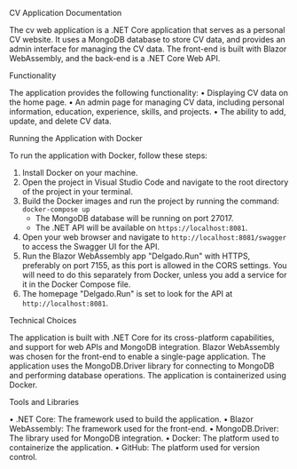 CV Application Documentation


The cv web application is a .NET Core application that serves as a personal CV website. 
It uses a MongoDB database to store CV data, and provides an admin interface for managing the CV data. 
The front-end is built with Blazor WebAssembly, and the back-end is a .NET Core Web API.

Functionality

The application provides the following functionality:
•	Displaying CV data on the home page.
•	An admin page for managing CV data, including personal information, education, experience, skills, and projects.
•	The ability to add, update, and delete CV data.


Running the Application with Docker

To run the application with Docker, follow these steps:

1. Install Docker on your machine.
2. Open the project in Visual Studio Code and navigate to the root directory of the project in your terminal.
3. Build the Docker images and run the project by running the command: `docker-compose up`
   - The MongoDB database will be running on port 27017.
   - The .NET API will be available on `https://localhost:8081`.
4. Open your web browser and navigate to `http://localhost:8081/swagger` to access the Swagger UI for the API.
5. Run the Blazor WebAssembly app "Delgado.Run" with HTTPS, preferably on port 7155, as this port is allowed in the CORS settings. You will need to do this separately from Docker, unless you add a service for it in the Docker Compose file.
6. The homepage "Delgado.Run" is set to look for the API at `http://localhost:8081`.


Technical Choices

The application is built with .NET Core for its  cross-platform capabilities,
and support for web APIs and MongoDB integration. Blazor WebAssembly was chosen for the front-end to enable a single-page 
application.
The application uses the MongoDB.Driver library for connecting to MongoDB and performing database operations.
The application is containerized using Docker.


Tools and Libraries

•	.NET Core: The framework used to build the application.
•	Blazor WebAssembly: The framework used for the front-end.
•	MongoDB.Driver: The library used for MongoDB integration.
•	Docker: The platform used to containerize the application.
•	GitHub: The platform used for version control.
